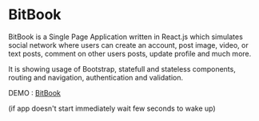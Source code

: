 # BitBook
BitBook is a Single Page Application written in React.js which simulates social network where users can create an account, post image, video, or text posts, comment on other users posts, update profile and much more.

It is showing usage of Bootstrap, statefull and stateless components, routing and navigation, authentication and validation.


DEMO : [BitBook](https://bit-book.herokuapp.com/) 

(if app doesn't start immediately wait few seconds to wake up)


